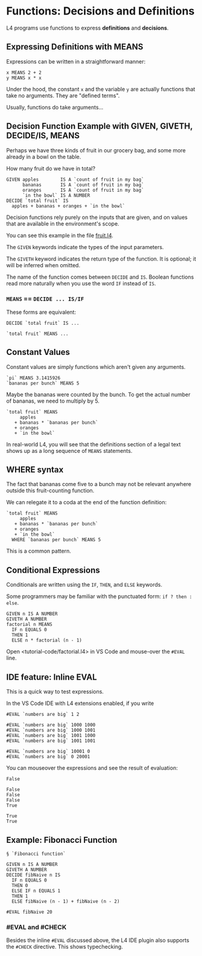 # Functions: Decisions and Definitions

L4 programs use functions to express **definitions** and **decisions**.

## Expressing Definitions with MEANS

Expressions can be written in a straightforward manner:

```l4
x MEANS 2 + 2
y MEANS x * x
```

Under the hood, the constant `x` and the variable `y` are actually
functions that take no arguments. They are "defined terms".

Usually, functions do take arguments...


## Decision Function Example with GIVEN, GIVETH, DECIDE/IS, MEANS

Perhaps we have three kinds of fruit in our grocery bag, and some more already in a bowl on the table.

How many fruit do we have in total?

```l4
GIVEN apples        IS A `count of fruit in my bag`
      bananas       IS A `count of fruit in my bag`
      oranges       IS A `count of fruit in my bag`
      `in the bowl` IS A NUMBER
DECIDE `total fruit` IS
  apples + bananas + oranges + `in the bowl`
```

Decision functions rely purely on the inputs that are given, and on
values that are available in the environment's scope.

You can see this example in the file [fruit.l4](./tutorial-code/fruit.l4).

The `GIVEN` keywords indicate the types of the input parameters.

The `GIVETH` keyword indicates the return type of the function. It is optional; it will be inferred when omitted.

The name of the function comes between `DECIDE` and `IS`. Boolean functions read more naturally when you use the word `IF` instead of `IS`.

### `MEANS` == `DECIDE ... IS/IF`

These forms are equivalent:

```l4
DECIDE `total fruit` IS ...
```

```l4
`total fruit` MEANS ...
```

## Constant Values

Constant values are simply functions which aren't given any arguments.

```l4
`pi` MEANS 3.1415926
`bananas per bunch` MEANS 5
```

Maybe the bananas were counted by the bunch. To get the actual number of bananas, we need to multiply by 5.

```l4
`total fruit` MEANS
     apples
   + bananas * `bananas per bunch`
   + oranges
   + `in the bowl`
```

In real-world L4, you will see that the definitions section of a legal
text shows up as a long sequence of `MEANS` statements.

## WHERE syntax

The fact that bananas come five to a bunch may not be relevant
anywhere outside this fruit-counting function.

We can relegate it to a coda at the end of the function definition:

```l4
`total fruit` MEANS
     apples
   + bananas * `bananas per bunch`
   + oranges
   + `in the bowl`
  WHERE `bananas per bunch` MEANS 5
```

This is a common pattern.


## Conditional Expressions

Conditionals are written using the `IF`, `THEN`, and `ELSE` keywords.

Some programmers may be familiar with the punctuated form: `if ? then : else`.

```l4
GIVEN n IS A NUMBER
GIVETH A NUMBER
factorial n MEANS
  IF n EQUALS 0
  THEN 1
  ELSE n * factorial (n - 1)
```

Open <tutorial-code/factorial.l4> in VS Code and mouse-over the `#EVAL` line.

## IDE feature: Inline EVAL

This is a quick way to test expressions.

In the VS Code IDE with L4 extensions enabled, if you write

```
#EVAL `numbers are big` 1 2

#EVAL `numbers are big` 1000 1000
#EVAL `numbers are big` 1000 1001
#EVAL `numbers are big` 1001 1000
#EVAL `numbers are big` 1001 1001

#EVAL `numbers are big` 10001 0
#EVAL `numbers are big` 0 20001
```

You can mouseover the expressions and see the result of evaluation:

```
False

False
False
False
True

True
True
```

## Example: Fibonacci Function

```l4
§ `Fibonacci function`

GIVEN n IS A NUMBER
GIVETH A NUMBER
DECIDE fibNaive n IS
  IF n EQUALS 0
  THEN 0
  ELSE IF n EQUALS 1
  THEN 1
  ELSE fibNaive (n - 1) + fibNaive (n - 2)

#EVAL fibNaive 20
```


### #EVAL and #CHECK

Besides the inline `#EVAL` discussed above, the L4 IDE plugin also supports the `#CHECK` directive. This shows typechecking.
